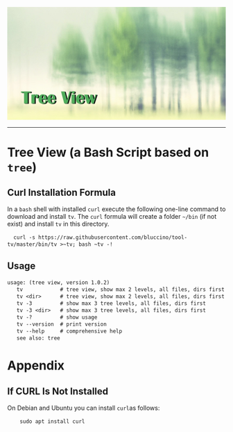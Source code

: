 ![STUP](etc/tv.jpg)

--------------------------------------------------------------------------------

# Tree View (a Bash Script based on `tree`)

## Curl Installation Formula

In a `bash` shell with installed `curl` execute the following one-line command
to download and install `tv`. The `curl` formula will create a folder `~/bin`
(if not exist) and install `tv` in this directory.

```
  curl -s https://raw.githubusercontent.com/bluccino/tool-tv/master/bin/tv >~tv; bash ~tv -!
```


## Usage

```
usage: (tree view, version 1.0.2)
   tv            # tree view, show max 2 levels, all files, dirs first
   tv <dir>      # tree view, show max 2 levels, all files, dirs first
   tv -3         # show max 3 tree levels, all files, dirs first
   tv -3 <dir>   # show max 3 tree levels, all files, dirs first
   tv -?         # show usage
   tv --version  # print version
   tv --help     # comprehensive help
   see also: tree
```

# Appendix

## If CURL Is Not Installed

On Debian and Ubuntu you can install `curl`as follows:

```
    sudo apt install curl
```
